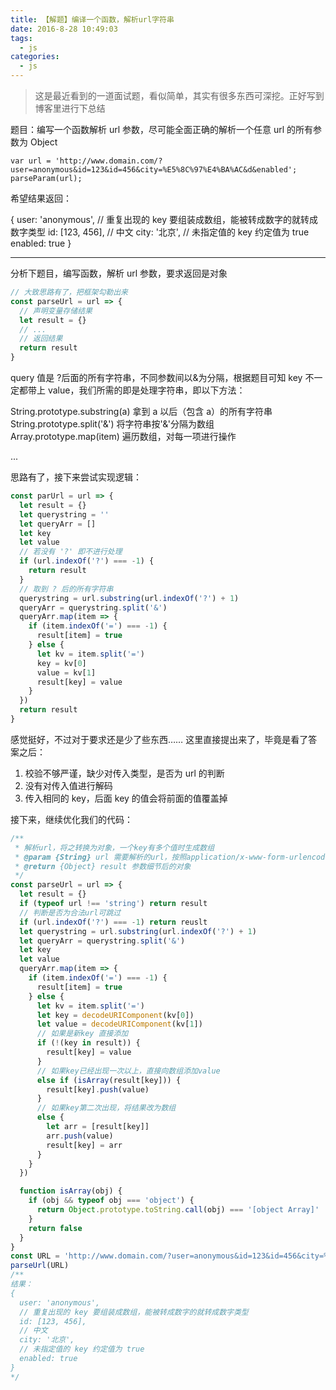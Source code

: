 ```yaml
---
title: 【解题】编译一个函数，解析url字符串
date: 2016-8-28 10:49:03
tags: 
  - js
categories: 
  - js
---
```


> 这是最近看到的一道面试题，看似简单，其实有很多东西可深挖。正好写到博客里进行下总结

<!-- more -->

题目：编写一个函数解析 url 参数，尽可能全面正确的解析一个任意 url 的所有参数为 Object

    var url = 'http://www.domain.com/?user=anonymous&id=123&id=456&city=%E5%8C%97%E4%BA%AC&d&enabled';
    parseParam(url);

希望结果返回：

 {
user: 'anonymous',
// 重复出现的 key 要组装成数组，能被转成数字的就转成数字类型
id: [123, 456],
// 中文
city: '北京',
// 未指定值的 key 约定值为 true
enabled: true
}

---

分析下题目，编写函数，解析 url 参数，要求返回是对象

```js
// 大致思路有了，把框架勾勒出来
const parseUrl = url => {
  // 声明变量存储结果
  let result = {}
  // ...
  // 返回结果
  return result
}
```

query 值是 ?后面的所有字符串，不同参数间以&为分隔，根据题目可知 key 不一定都带上 value，我们所需的即是处理字符串，即以下方法：

String.prototype.substring(a) 拿到 a 以后（包含 a）的所有字符串
String.prototype.split('&') 将字符串按'&'分隔为数组
Array.prototype.map(item) 遍历数组，对每一项进行操作

...

思路有了，接下来尝试实现逻辑：

```js
const parUrl = url => {
  let result = {}
  let querystring = ''
  let queryArr = []
  let key
  let value
  // 若没有 '?' 即不进行处理
  if (url.indexOf('?') === -1) {
    return result
  }
  // 取到 ? 后的所有字符串
  querystring = url.substring(url.indexOf('?') + 1)
  queryArr = querystring.split('&')
  queryArr.map(item => {
    if (item.indexOf('=') === -1) {
      result[item] = true
    } else {
      let kv = item.split('=')
      key = kv[0]
      value = kv[1]
      result[key] = value
    }
  })
  return result
}
```

感觉挺好，不过对于要求还是少了些东西…… 这里直接提出来了，毕竟是看了答案之后：

1. 校验不够严谨，缺少对传入类型，是否为 url 的判断
2. 没有对传入值进行解码
3. 传入相同的 key，后面 key 的值会将前面的值覆盖掉

接下来，继续优化我们的代码：

```js
/**
 * 解析url，将之转换为对象，一个key有多个值时生成数组
 * @param {String} url 需要解析的url，按照application/x-www-form-urlencode编码
 * @return {Object} result 参数细节后的对象
 */
const parseUrl = url => {
  let result = {}
  if (typeof url !== 'string') return result
  // 判断是否为合法url可跳过
  if (url.indexOf('?') === -1) return reuslt
  let querystring = url.substring(url.indexOf('?') + 1)
  let queryArr = querystring.split('&')
  let key
  let value
  queryArr.map(item => {
    if (item.indexOf('=') === -1) {
      result[item] = true
    } else {
      let kv = item.split('=')
      let key = decodeURIComponent(kv[0])
      let value = decodeURIComponent(kv[1])
      // 如果是新key 直接添加
      if (!(key in result)) {
        result[key] = value
      }
      // 如果key已经出现一次以上，直接向数组添加value
      else if (isArray(result[key])) {
        result[key].push(value)
      }
      // 如果key第二次出现，将结果改为数组
      else {
        let arr = [result[key]]
        arr.push(value)
        result[key] = arr
      }
    }
  })

  function isArray(obj) {
    if (obj && typeof obj === 'object') {
      return Object.prototype.toString.call(obj) === '[object Array]'
    }
    return false
  }
}
const URL = 'http://www.domain.com/?user=anonymous&id=123&id=456&city=%E5%8C%97%E4%BA%AC&d&enabled'
parseUrl(URL)
/**
结果：
{
  user: 'anonymous',
  // 重复出现的 key 要组装成数组，能被转成数字的就转成数字类型
  id: [123, 456], 
  // 中文
  city: '北京', 
  // 未指定值的 key 约定值为 true
  enabled: true
}
*/
```


